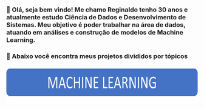 
###    💬 Olá, seja bem vindo! Me chamo Reginaldo tenho 30 anos e atualmente estudo Ciência de Dados e Desenvolvimento de Sistemas. Meu objetivo é poder trabalhar na área de dados, atuando em análises e construção de modelos de Machine Learning. 
### 📌 Abaixo você encontra meus projetos divididos por tópicos 

<img src="https://raw.githubusercontent.com/rgizsilva/rgizsilva/main/MACHINEE.png" height="100" width="800"/>

